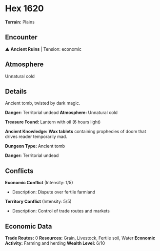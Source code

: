 # Hex 1620

**Terrain:** Plains

## Encounter
▲ **Ancient Ruins** | Tension: economic

## Atmosphere
Unnatural cold

## Details
Ancient tomb, twisted by dark magic.

**Danger:** Territorial undead
**Atmosphere:** Unnatural cold

**Treasure Found:** Lantern with oil (6 hours light)

**Ancient Knowledge:** **Wax tablets** containing prophecies of doom that drives reader temporarily mad.

**Dungeon Type:** Ancient tomb

**Danger:** Territorial undead

## Conflicts
**Economic Conflict** (Intensity: 1/5)
- Description: Dispute over fertile farmland

**Territory Conflict** (Intensity: 5/5)
- Description: Control of trade routes and markets

## Economic Data
**Trade Routes:** 0
**Resources:** Grain, Livestock, Fertile soil, Water
**Economic Activity:** Farming and herding
**Wealth Level:** 6/10

